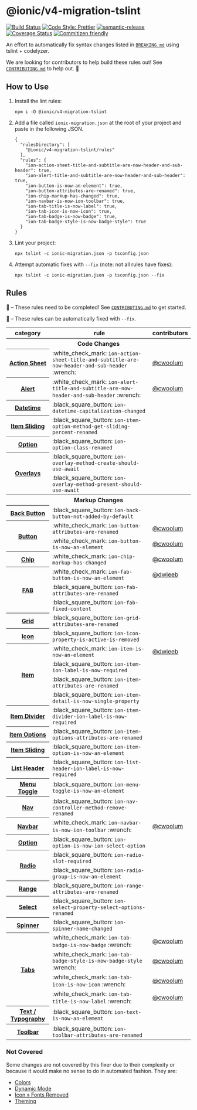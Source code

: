 # @ionic/v4-migration-tslint

[![Build Status][circle-badge]][circle-badge-url]
[![Code Style: Prettier](https://img.shields.io/badge/code_style-prettier-ff69b4.svg)](https://github.com/prettier/prettier)
[![semantic-release](https://img.shields.io/badge/%20%20%F0%9F%93%A6%F0%9F%9A%80-semantic--release-e10079.svg)](https://github.com/semantic-release/semantic-release)
[![Coverage Status](https://coveralls.io/repos/github/ionic-team/v4-migration-tslint/badge.svg?branch=master)](https://coveralls.io/github/ionic-team/v4-migration-tslint?branch=master)
[![Commitizen friendly](https://img.shields.io/badge/commitizen-friendly-brightgreen.svg)](http://commitizen.github.io/cz-cli/)

An effort to automatically fix syntax changes listed in [`BREAKING.md`](https://github.com/ionic-team/ionic/blob/master/angular/BREAKING.md) using tslint + codelyzer.

We are looking for contributors to help build these rules out! See [`CONTRIBUTING.md`](https://github.com/ionic-team/v4-migration-tslint/blob/develop/CONTRIBUTING.md) to help out. :sparkling_heart:

## How to Use

1. Install the lint rules:

    ```
    npm i -D @ionic/v4-migration-tslint
    ```

1. Add a file called `ionic-migration.json` at the root of your project and paste in the following JSON.

    ```
    {
      "rulesDirectory": [
        "@ionic/v4-migration-tslint/rules"
      ],
      "rules": {
        "ion-action-sheet-title-and-subtitle-are-now-header-and-sub-header": true,
        "ion-alert-title-and-subtitle-are-now-header-and-sub-header": true,
        "ion-button-is-now-an-element": true,
        "ion-button-attributes-are-renamed": true,
        "ion-chip-markup-has-changed": true,
        "ion-navbar-is-now-ion-toolbar": true,
        "ion-tab-title-is-now-label": true,
        "ion-tab-icon-is-now-icon": true,
        "ion-tab-badge-is-now-badge": true,
        "ion-tab-badge-style-is-now-badge-style": true
      }
    }
    ```

1. Lint your project:

    ```
    npx tslint -c ionic-migration.json -p tsconfig.json
    ```

1. Attempt automatic fixes with `--fix` (note: not all rules have fixes):

    ```
    npx tslint -c ionic-migration.json -p tsconfig.json --fix
    ```

## Rules

:black_square_button: &ndash; These rules need to be completed! See [`CONTRIBUTING.md`](https://github.com/ionic-team/v4-migration-tslint/blob/develop/CONTRIBUTING.md) to get started.

:wrench: &ndash; These rules can be automatically fixed with `--fix`.

<table>
<tr>
    <th>category</th>
    <th>rule</th>
    <th>contributors</th>
</tr>
<tr>
    <th colspan="3">Code Changes</th>
</tr>
<tr>
    <th><a href="https://github.com/ionic-team/ionic/blob/master/angular/BREAKING.md#action-sheet">Action Sheet</a></th>
    <td>:white_check_mark: <code>ion-action-sheet-title-and-subtitle-are-now-header-and-sub-header</code> :wrench:</td>
    <td><a href="https://github.com/cwoolum">@cwoolum</a></td>
</tr>
<tr>
    <th><a href="https://github.com/ionic-team/ionic/blob/master/angular/BREAKING.md#alert">Alert</a></th>
    <td>:white_check_mark: <code>ion-alert-title-and-subtitle-are-now-header-and-sub-header</code> :wrench:</td>
    <td><a href="https://github.com/cwoolum">@cwoolum</a></td>
</tr>
<tr>
    <th><a href="https://github.com/ionic-team/ionic/blob/master/angular/BREAKING.md#datetime">Datetime</a></th>
    <td>:black_square_button: <code>ion-datetime-capitalization-changed</code></td>
    <td></td>
</tr>
<tr>
    <th><a href="https://github.com/ionic-team/ionic/blob/master/angular/BREAKING.md#item-sliding">Item Sliding</a></th>
    <td>:black_square_button: <code>ion-item-option-method-get-sliding-percent-renamed</code></td>
    <td></td>
</tr>
<tr>
    <th><a href="https://github.com/ionic-team/ionic/blob/master/angular/BREAKING.md#option">Option</a></th>
    <td>:black_square_button: <code>ion-option-class-renamed</code></td>
    <td></td>
</tr>
<tr>
    <th rowspan="2"><a href="https://github.com/ionic-team/ionic/blob/master/angular/BREAKING.md#overlays">Overlays</a></th>
    <td>:black_square_button: <code>ion-overlay-method-create-should-use-await</code></td>
    <td></td>
</tr>
<tr>
    <td>:black_square_button: <code>ion-overlay-method-present-should-use-await</code></td>
    <td></td>
</tr>
<tr>
    <th colspan="3">Markup Changes</th>
</tr>
<tr>
    <th><a href="https://github.com/ionic-team/ionic/blob/master/angular/BREAKING.md#back-button">Back Button</a></th>
    <td>:black_square_button: <code>ion-back-button-not-added-by-default</code></td>
    <td></td>
</tr>
<tr>
    <th rowspan="2"><a href="https://github.com/ionic-team/ionic/blob/master/angular/BREAKING.md#button">Button</a></th>
    <td>:white_check_mark: <code>ion-button-attributes-are-renamed</code></td>
    <td><a href="https://github.com/cwoolum">@cwoolum</a></td>
</tr>
<tr>
    <td>:white_check_mark: <code>ion-button-is-now-an-element</code></td>
    <td><a href="https://github.com/cwoolum">@cwoolum</a></td>
</tr>
<tr>
    <th><a href="https://github.com/ionic-team/ionic/blob/master/angular/BREAKING.md#chip">Chip</a></th>
    <td>:white_check_mark: <code>ion-chip-markup-has-changed</code></td>
    <td><a href="https://github.com/cwoolum">@cwoolum</a></td>
</tr>
<tr>
    <th rowspan="3"><a href="https://github.com/ionic-team/ionic/blob/master/angular/BREAKING.md#fab">FAB</a></th>
    <td>:white_check_mark: <code>ion-fab-button-is-now-an-element</code></td>
    <td><a href="https://github.com/dwieeb">@dwieeb</a></td>
</tr>
<tr>
    <td>:black_square_button: <code>ion-fab-attributes-are-renamed</code></td>
    <td></td>
</tr>
<tr>
    <td>:black_square_button: <code>ion-fab-fixed-content</code></td>
    <td></td>
</tr>
<tr>
    <th><a href="https://github.com/ionic-team/ionic/blob/master/angular/BREAKING.md#grid">Grid</a></th>
    <td>:black_square_button: <code>ion-grid-attributes-are-renamed</code></td>
    <td></td>
</tr>
<tr>
    <th><a href="https://github.com/ionic-team/ionic/blob/master/angular/BREAKING.md#icon">Icon</a></th>
    <td>:black_square_button: <code>ion-icon-property-is-active-is-removed</code></td>
    <td></td>
</tr>
<tr>
    <th rowspan="4"><a href="https://github.com/ionic-team/ionic/blob/master/angular/BREAKING.md#item">Item</a></th>
    <td>:white_check_mark: <code>ion-item-is-now-an-element</code></td>
    <td><a href="https://github.com/dwieeb">@dwieeb</a></td>
</tr>
<tr>
    <td>:black_square_button: <code>ion-item-ion-label-is-now-required</code></td>
    <td></td>
</tr>
<tr>
    <td>:black_square_button: <code>ion-item-attributes-are-renamed</code></td>
    <td></td>
</tr>
<tr>
    <td>:black_square_button: <code>ion-item-detail-is-now-single-property</code></td>
    <td></td>
</tr>
<tr>
    <th><a href="https://github.com/ionic-team/ionic/blob/master/angular/BREAKING.md#item-divider">Item Divider</a></th>
    <td>:black_square_button: <code>ion-item-divider-ion-label-is-now-required</code></td>
    <td></td>
</tr>
<tr>
    <th><a href="https://github.com/ionic-team/ionic/blob/master/angular/BREAKING.md#item-options">Item Options</a></th>
    <td>:black_square_button: <code>ion-item-options-attributes-are-renamed</code></td>
    <td></td>
</tr>
<tr>
    <th><a href="https://github.com/ionic-team/ionic/blob/master/angular/BREAKING.md#item-sliding">Item Sliding</a></th>
    <td>:black_square_button: <code>ion-item-option-is-now-an-element</code></td>
    <td></td>
</tr>
<tr>
    <th><a href="https://github.com/ionic-team/ionic/blob/master/angular/BREAKING.md#list-header">List Header</a></th>
    <td>:black_square_button: <code>ion-list-header-ion-label-is-now-required</code></td>
    <td></td>
</tr>
<tr>
    <th><a href="https://github.com/ionic-team/ionic/blob/master/angular/BREAKING.md#menu-toggle">Menu Toggle</a></th>
    <td>:black_square_button: <code>ion-menu-toggle-is-now-an-element</code></td>
    <td></td>
</tr>
<tr>
    <th><a href="https://github.com/ionic-team/ionic/blob/master/angular/BREAKING.md#nav">Nav</a></th>
    <td>:black_square_button: <code>ion-nav-controller-method-remove-renamed</code></td>
    <td></td>
</tr>
<tr>
    <th><a href="https://github.com/ionic-team/ionic/blob/master/angular/BREAKING.md#navbar">Navbar</a></th>
    <td>:white_check_mark: <code>ion-navbar-is-now-ion-toolbar</code> :wrench:</td>
    <td><a href="https://github.com/cwoolum">@cwoolum</a></td>
</tr>
<tr>
    <th><a href="https://github.com/ionic-team/ionic/blob/master/angular/BREAKING.md#option">Option</a></th>
    <td>:black_square_button: <code>ion-option-is-now-ion-select-option</code></td>
    <td></td>
</tr>
<tr>
    <th rowspan="2"><a href="https://github.com/ionic-team/ionic/blob/master/angular/BREAKING.md#radio">Radio</a></th>
    <td>:black_square_button: <code>ion-radio-slot-required</code></td>
    <td></td>
</tr>
<tr>
    <td>:black_square_button: <code>ion-radio-group-is-now-an-element</code></td>
    <td></td>
</tr>
<tr>
    <th><a href="https://github.com/ionic-team/ionic/blob/master/angular/BREAKING.md#range">Range</a></th>
    <td>:black_square_button: <code>ion-range-attributes-are-renamed</code></td>
    <td></td>
</tr>
<tr>
    <th><a href="https://github.com/ionic-team/ionic/blob/master/angular/BREAKING.md#select">Select</a></th>
    <td>:black_square_button: <code>ion-select-property-select-options-renamed</code></td>
    <td></td>
</tr>
<tr>
    <th><a href="https://github.com/ionic-team/ionic/blob/master/angular/BREAKING.md#spinner">Spinner</a></th>
    <td>:black_square_button: <code>ion-spinner-name-changed</code></td>
    <td></td>
</tr>
<tr>
    <th rowspan="4"><a href="https://github.com/ionic-team/ionic/blob/master/angular/BREAKING.md#tabs">Tabs</a></th>
    <td>:white_check_mark: <code>ion-tab-badge-is-now-badge</code> :wrench:</td>
    <td><a href="https://github.com/cwoolum">@cwoolum</a></td>
</tr>
<tr>
    <td>:white_check_mark: <code>ion-tab-badge-style-is-now-badge-style</code> :wrench:</td>
    <td><a href="https://github.com/cwoolum">@cwoolum</a></td>
</tr>
<tr>
    <td>:white_check_mark: <code>ion-tab-icon-is-now-icon</code> :wrench:</td>
    <td><a href="https://github.com/cwoolum">@cwoolum</a></td>
</tr>
<tr>
    <td>:white_check_mark: <code>ion-tab-title-is-now-label</code> :wrench:</td>
    <td><a href="https://github.com/cwoolum">@cwoolum</a></td>
</tr>
<tr>
    <th><a href="https://github.com/ionic-team/ionic/blob/master/angular/BREAKING.md#text--typography">Text / Typography</a></th>
    <td>:black_square_button: <code>ion-text-is-now-an-element</code></td>
    <td></td>
</tr>
<tr>
    <th><a href="https://github.com/ionic-team/ionic/blob/master/angular/BREAKING.md#toolbar">Toolbar</a></th>
    <td>:black_square_button: <code>ion-toolbar-attributes-are-renamed</code></td>
    <td></td>
</tr>
</table>

### Not Covered

Some changes are not covered by this fixer due to their complexity or because it would make no sense to do in automated fashion. They are:

* [Colors](https://github.com/ionic-team/ionic/blob/master/angular/BREAKING.md#colors)
* [Dynamic Mode](https://github.com/ionic-team/ionic/blob/master/angular/BREAKING.md#dynamic-mode)
* [Icon &raquo; Fonts Removed](https://github.com/ionic-team/ionic/blob/master/angular/BREAKING.md#icon)
* [Theming](https://github.com/ionic-team/ionic/blob/master/angular/BREAKING.md#theming)

[circle-badge]: https://circleci.com/gh/ionic-team/v4-migration-tslint.svg?style=shield
[circle-badge-url]: https://circleci.com/gh/ionic-team/v4-migration-tslint
